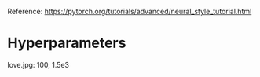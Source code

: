 Reference: https://pytorch.org/tutorials/advanced/neural_style_tutorial.html

# Hyperparameters
love.jpg: 100, 1.5e3

